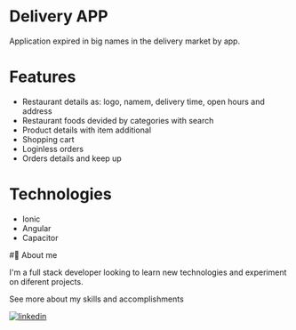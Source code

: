 
# Delivery APP

Application expired in big names in the delivery market by app.

# Features

- Restaurant details as: logo, namem, delivery time, open hours and address
- Restaurant foods devided by categories with search
- Product details with item additional
- Shopping cart
- Loginless orders
- Orders details and keep up

# Technologies

- Ionic
- Angular
- Capacitor

#🚀 About me

I'm a full stack developer looking to learn new technologies and experiment on diferent projects.

See more about my skills and accomplishments 

[![linkedin](https://img.shields.io/badge/linkedin-0A66C2?style=for-the-badge&logo=linkedin&logoColor=white)](https://www.linkedin.com/)



